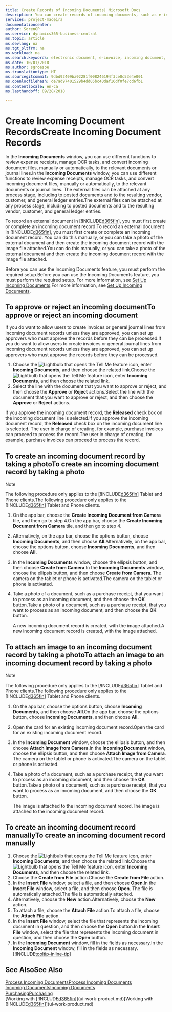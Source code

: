 ```yaml
---
title: Create Records of Incoming Documents| Microsoft Docs
description: You can create records of incoming documents, such as e-invoices, and manage OCR tasks, eCommerce, and document exchange.
services: project-madeira
documentationcenter: 
author: SorenGP
ms.service: dynamics365-business-central
ms.topic: article
ms.devlang: na
ms.tgt_pltfrm: na
ms.workload: na
ms.search.keywords: electronic document, e-invoice, incoming document, OCR, ecommerce, document exchange, import invoice
ms.date: 10/01/2018
ms.author: sgroespe
ms.translationtype: HT
ms.sourcegitcommit: 9dbd92409ba02281f008246194f3ce0c53e4e001
ms.openlocfilehash: de7ad97401529b4dd05bc40daf16df0fe7cd6fb1
ms.contentlocale: en-ca
ms.lasthandoff: 09/28/2018

---
```

# <a name="create-incoming-document-records"></a><span data-ttu-id="b8e7f-103">Create Incoming Document Records</span><span class="sxs-lookup"><span data-stu-id="b8e7f-103">Create Incoming Document Records</span></span>
<span data-ttu-id="b8e7f-104">In the **Incoming Documents** window, you can use different functions to review expense receipts, manage OCR tasks, and convert incoming document files, manually or automatically, to the relevant documents or journal lines.</span><span class="sxs-lookup"><span data-stu-id="b8e7f-104">In the **Incoming Documents** window, you can use different functions to review expense receipts, manage OCR tasks, and convert incoming document files, manually or automatically, to the relevant documents or journal lines.</span></span> <span data-ttu-id="b8e7f-105">The external files can be attached at any process stage, including to posted documents and to the resulting vendor, customer, and general ledger entries.</span><span class="sxs-lookup"><span data-stu-id="b8e7f-105">The external files can be attached at any process stage, including to posted documents and to the resulting vendor, customer, and general ledger entries.</span></span>

<span data-ttu-id="b8e7f-106">To record an external document in [!INCLUDE[d365fin](includes/d365fin_md.md)], you must first create or complete an incoming document record.</span><span class="sxs-lookup"><span data-stu-id="b8e7f-106">To record an external document in [!INCLUDE[d365fin](includes/d365fin_md.md)], you must first create or complete an incoming document record.</span></span> <span data-ttu-id="b8e7f-107">You can do this manually, or you can take a photo of the external document and then create the incoming document record with the image file attached.</span><span class="sxs-lookup"><span data-stu-id="b8e7f-107">You can do this manually, or you can take a photo of the external document and then create the incoming document record with the image file attached.</span></span>

<span data-ttu-id="b8e7f-108">Before you can use the Incoming Documents feature, you must perform the required setup.</span><span class="sxs-lookup"><span data-stu-id="b8e7f-108">Before you can use the Incoming Documents feature, you must perform the required setup.</span></span> <span data-ttu-id="b8e7f-109">For more information, see [Set Up Incoming Documents](across-how-setup-income-documents.md).</span><span class="sxs-lookup"><span data-stu-id="b8e7f-109">For more information, see [Set Up Incoming Documents](across-how-setup-income-documents.md).</span></span>

## <a name="to-approve-or-reject-an-incoming-document"></a><span data-ttu-id="b8e7f-110">To approve or reject an incoming document</span><span class="sxs-lookup"><span data-stu-id="b8e7f-110">To approve or reject an incoming document</span></span>
<span data-ttu-id="b8e7f-111">If you do want to allow users to create invoices or general journal lines from incoming document records unless they are approved, you can set up approvers who must approve the records before they can be processed.</span><span class="sxs-lookup"><span data-stu-id="b8e7f-111">If you do want to allow users to create invoices or general journal lines from incoming document records unless they are approved, you can set up approvers who must approve the records before they can be processed.</span></span>

1. <span data-ttu-id="b8e7f-112">Choose the ![Lightbulb that opens the Tell Me feature](media/ui-search/search_small.png "Tell me what you want to do") icon, enter **Incoming Documents**, and then choose the related link.</span><span class="sxs-lookup"><span data-stu-id="b8e7f-112">Choose the ![Lightbulb that opens the Tell Me feature](media/ui-search/search_small.png "Tell me what you want to do") icon, enter **Incoming Documents**, and then choose the related link.</span></span>
2. <span data-ttu-id="b8e7f-113">Select the line with the document that you want to approve or reject, and then choose the **Approve** or **Reject** actions.</span><span class="sxs-lookup"><span data-stu-id="b8e7f-113">Select the line with the document that you want to approve or reject, and then choose the **Approve** or **Reject** actions.</span></span>

<span data-ttu-id="b8e7f-114">If you approve the incoming document record, the **Released** check box on the incoming document line is selected.</span><span class="sxs-lookup"><span data-stu-id="b8e7f-114">If you approve the incoming document record, the **Released** check box on the incoming document line is selected.</span></span> <span data-ttu-id="b8e7f-115">The user in charge of creating, for example, purchase invoices can proceed to process the record.</span><span class="sxs-lookup"><span data-stu-id="b8e7f-115">The user in charge of creating, for example, purchase invoices can proceed to process the record.</span></span>

## <a name="to-create-an-incoming-document-record-by-taking-a-photo"></a><span data-ttu-id="b8e7f-116">To create an incoming document record by taking a photo</span><span class="sxs-lookup"><span data-stu-id="b8e7f-116">To create an incoming document record by taking a photo</span></span>
> [!NOTE]  
>   <span data-ttu-id="b8e7f-117">The following procedure only applies to the [!INCLUDE[d365fin](includes/d365fin_md.md)] Tablet and Phone clients.</span><span class="sxs-lookup"><span data-stu-id="b8e7f-117">The following procedure only applies to the [!INCLUDE[d365fin](includes/d365fin_md.md)] Tablet and Phone clients.</span></span>

1. <span data-ttu-id="b8e7f-118">On the app bar, choose the **Create Incoming Document from Camera** tile, and then go to step 4.</span><span class="sxs-lookup"><span data-stu-id="b8e7f-118">On the app bar, choose the **Create Incoming Document from Camera** tile, and then go to step 4.</span></span>
2. <span data-ttu-id="b8e7f-119">Alternatively, on the app bar, choose the options button, choose **Incoming Documents**, and then choose **All**.</span><span class="sxs-lookup"><span data-stu-id="b8e7f-119">Alternatively, on the app bar, choose the options button, choose **Incoming Documents**, and then choose **All**.</span></span>
3. <span data-ttu-id="b8e7f-120">In the **Incoming Documents** window, choose the ellipsis button, and then choose **Create from Camera**.</span><span class="sxs-lookup"><span data-stu-id="b8e7f-120">In the **Incoming Documents** window, choose the ellipsis button, and then choose **Create from Camera**.</span></span> <span data-ttu-id="b8e7f-121">The camera on the tablet or phone is activated.</span><span class="sxs-lookup"><span data-stu-id="b8e7f-121">The camera on the tablet or phone is activated.</span></span>
4. <span data-ttu-id="b8e7f-122">Take a photo of a document, such as a purchase receipt, that you want to process as an incoming document, and then choose the **OK** button.</span><span class="sxs-lookup"><span data-stu-id="b8e7f-122">Take a photo of a document, such as a purchase receipt, that you want to process as an incoming document, and then choose the **OK** button.</span></span>

    <span data-ttu-id="b8e7f-123">A new incoming document record is created, with the image attached.</span><span class="sxs-lookup"><span data-stu-id="b8e7f-123">A new incoming document record is created, with the image attached.</span></span>

## <a name="to-attach-an-image-to-an-incoming-document-record-by-taking-a-photo"></a><span data-ttu-id="b8e7f-124">To attach an image to an incoming document record by taking a photo</span><span class="sxs-lookup"><span data-stu-id="b8e7f-124">To attach an image to an incoming document record by taking a photo</span></span>
> [!NOTE]  
>   <span data-ttu-id="b8e7f-125">The following procedure only applies to the [!INCLUDE[d365fin](includes/d365fin_md.md)] Tablet and Phone clients.</span><span class="sxs-lookup"><span data-stu-id="b8e7f-125">The following procedure only applies to the [!INCLUDE[d365fin](includes/d365fin_md.md)] Tablet and Phone clients.</span></span>

1. <span data-ttu-id="b8e7f-126">On the app bar, choose the options button, choose **Incoming Documents**, and then choose **All**.</span><span class="sxs-lookup"><span data-stu-id="b8e7f-126">On the app bar, choose the options button, choose **Incoming Documents**, and then choose **All**.</span></span>
2. <span data-ttu-id="b8e7f-127">Open the card for an existing incoming document record.</span><span class="sxs-lookup"><span data-stu-id="b8e7f-127">Open the card for an existing incoming document record.</span></span>
3. <span data-ttu-id="b8e7f-128">In the **Incoming Document** window, choose the ellipsis button, and then choose **Attach Image from Camera**.</span><span class="sxs-lookup"><span data-stu-id="b8e7f-128">In the **Incoming Document** window, choose the ellipsis button, and then choose **Attach Image from Camera**.</span></span> <span data-ttu-id="b8e7f-129">The camera on the tablet or phone is activated.</span><span class="sxs-lookup"><span data-stu-id="b8e7f-129">The camera on the tablet or phone is activated.</span></span>
4. <span data-ttu-id="b8e7f-130">Take a photo of a document, such as a purchase receipt, that you want to process as an incoming document, and then choose the **OK** button.</span><span class="sxs-lookup"><span data-stu-id="b8e7f-130">Take a photo of a document, such as a purchase receipt, that you want to process as an incoming document, and then choose the **OK** button.</span></span>

    <span data-ttu-id="b8e7f-131">The image is attached to the incoming document record.</span><span class="sxs-lookup"><span data-stu-id="b8e7f-131">The image is attached to the incoming document record.</span></span>

## <a name="to-create-an-incoming-document-record-manually"></a><span data-ttu-id="b8e7f-132">To create an incoming document record manually</span><span class="sxs-lookup"><span data-stu-id="b8e7f-132">To create an incoming document record manually</span></span>
1. <span data-ttu-id="b8e7f-133">Choose the ![Lightbulb that opens the Tell Me feature](media/ui-search/search_small.png "Tell me what you want to do") icon, enter **Incoming Documents**, and then choose the related link.</span><span class="sxs-lookup"><span data-stu-id="b8e7f-133">Choose the ![Lightbulb that opens the Tell Me feature](media/ui-search/search_small.png "Tell me what you want to do") icon, enter **Incoming Documents**, and then choose the related link.</span></span>
2. <span data-ttu-id="b8e7f-134">Choose the **Create from File** action.</span><span class="sxs-lookup"><span data-stu-id="b8e7f-134">Choose the **Create from File** action.</span></span>  
3. <span data-ttu-id="b8e7f-135">In the **Insert File** window, select a file, and then choose **Open**.</span><span class="sxs-lookup"><span data-stu-id="b8e7f-135">In the **Insert File** window, select a file, and then choose **Open**.</span></span> <span data-ttu-id="b8e7f-136">The file is automatically attached.</span><span class="sxs-lookup"><span data-stu-id="b8e7f-136">The file is automatically attached.</span></span>
4. <span data-ttu-id="b8e7f-137">Alternatively, choose the **New** action.</span><span class="sxs-lookup"><span data-stu-id="b8e7f-137">Alternatively, choose the **New** action.</span></span>
5. <span data-ttu-id="b8e7f-138">To attach a file, choose the **Attach File** action.</span><span class="sxs-lookup"><span data-stu-id="b8e7f-138">To attach a file, choose the **Attach File** action.</span></span>
6. <span data-ttu-id="b8e7f-139">In the **Insert File** window, select the file that represents the incoming document in question, and then choose the **Open** button.</span><span class="sxs-lookup"><span data-stu-id="b8e7f-139">In the **Insert File** window, select the file that represents the incoming document in question, and then choose the **Open** button.</span></span>
7. <span data-ttu-id="b8e7f-140">In the **Incoming Document** window, fill in the fields as necessary.</span><span class="sxs-lookup"><span data-stu-id="b8e7f-140">In the **Incoming Document** window, fill in the fields as necessary.</span></span> [!INCLUDE[tooltip-inline-tip](includes/tooltip-inline-tip_md.md)]

## <a name="see-also"></a><span data-ttu-id="b8e7f-141">See Also</span><span class="sxs-lookup"><span data-stu-id="b8e7f-141">See Also</span></span>
[<span data-ttu-id="b8e7f-142">Process Incoming Documents</span><span class="sxs-lookup"><span data-stu-id="b8e7f-142">Process Incoming Documents</span></span>](across-process-income-documents.md)  
[<span data-ttu-id="b8e7f-143">Incoming Documents</span><span class="sxs-lookup"><span data-stu-id="b8e7f-143">Incoming Documents</span></span>](across-income-documents.md)  
[<span data-ttu-id="b8e7f-144">Purchasing</span><span class="sxs-lookup"><span data-stu-id="b8e7f-144">Purchasing</span></span>](purchasing-manage-purchasing.md)  
<span data-ttu-id="b8e7f-145">[Working with [!INCLUDE[d365fin](includes/d365fin_md.md)]](ui-work-product.md)</span><span class="sxs-lookup"><span data-stu-id="b8e7f-145">[Working with [!INCLUDE[d365fin](includes/d365fin_md.md)]](ui-work-product.md)</span></span>

